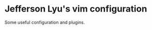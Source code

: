 Jefferson Lyu's vim configuration
=================================

Some useful configuration and plugins.
